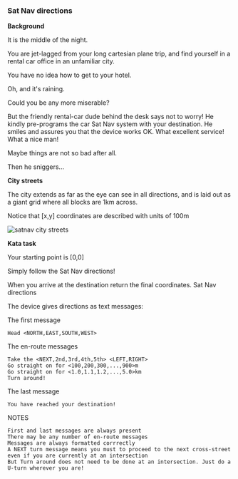 ### Sat Nav directions

**Background**

It is the middle of the night.

You are jet-lagged from your long cartesian plane trip, and find yourself in a rental car office in an unfamiliar city.

You have no idea how to get to your hotel.

Oh, and it's raining.

Could you be any more miserable?

But the friendly rental-car dude behind the desk says not to worry! He kindly pre-programs the car Sat Nav system with your destination. He smiles and assures you that the device works OK. What excellent service! What a nice man!

Maybe things are not so bad after all.

Then he sniggers...

**City streets**

The city extends as far as the eye can see in all directions, and is laid out as a giant grid where all blocks are 1km across.

Notice that [x,y] coordinates are described with units of 100m

![satnav city streets](https://i.imgur.com/6MFbhPO.png)

**Kata task**

Your starting point is [0,0]

Simply follow the Sat Nav directions!

When you arrive at the destination return the final coordinates.
Sat Nav directions

The device gives directions as text messages:

The first message

    Head <NORTH,EAST,SOUTH,WEST>

The en-route messages

    Take the <NEXT,2nd,3rd,4th,5th> <LEFT,RIGHT>
    Go straight on for <100,200,300,...,900>m
    Go straight on for <1.0,1.1,1.2,...,5.0>km
    Turn around!

The last message

    You have reached your destination!

NOTES

    First and last messages are always present
    There may be any number of en-route messages
    Messages are always formatted corrrectly
    A NEXT turn message means you must to proceed to the next cross-street even if you are currently at an intersection
    But Turn around does not need to be done at an intersection. Just do a U-turn wherever you are!
